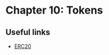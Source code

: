 # Chapter 10: Tokens

## Useful links

* [ERC20](https://github.com/ethereum/EIPs/blob/master/EIPS/eip-20.md)